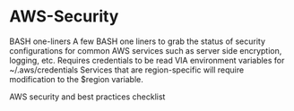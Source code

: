 # AWS-Security


BASH one-liners
A few BASH one liners to grab the status of security configurations for common AWS services such as server side encryption, logging, etc.
Requires credentials to be read VIA environment variables for ~/.aws/credentials 
Services that are region-specific will require modification to the $region variable. 


AWS security and best practices checklist
